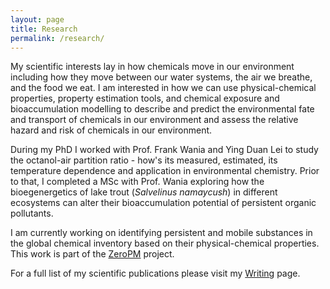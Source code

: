 ```yaml
---
layout: page
title: Research
permalink: /research/
---
```


My scientific interests lay in how chemicals move in our environment including how they move between our water systems, the air we breathe, and the food we eat. I am interested in how we can use physical-chemical properties, property estimation tools, and chemical exposure and bioaccumulation modelling to describe and predict the environmental fate and transport of chemicals in our environment and assess the relative hazard and risk of chemicals in our environment. 

During my PhD I worked with Prof. Frank Wania and Ying Duan Lei to study the octanol-air partition ratio - how's its measured, estimated, its temperature dependence and application in environmental chemistry. Prior to that, I completed a MSc with Prof. Wania exploring how the bioegenergetics of lake trout (<i>Salvelinus namaycush</i>) in different ecosystems can alter their bioaccumulation potential of persistent organic pollutants.

I am currently working on identifying persistent and mobile substances in the global chemical inventory based on their physical-chemical properties. This work is part of the [ZeroPM](http://zeropm.eu]) project. 

For a full list of my scientific publications please visit my [Writing](https://sivanibaskaran.github.io/publications/) page.  